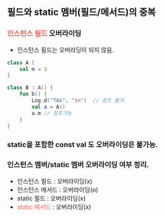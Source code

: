 ## 필드와 static 멤버(필드/메서드)의 중복

### <span style="color:#ff5a54">인스턴스 필드</span> 오버라이딩

- 인스턴스 필드는 오버라딩이 되지 않음.

```kotlin
class A {
    val m = 3
}

class B : A() {
    fun b() {
        Log.d("TAG", "$m")  // 참조 불가.
        val a = A()
        a.m // 참조가능
    }
}
```

### static을 포함한 const val 도 오버라이딩은 불가능.



### 인스턴스 멤버/static 멤버 오버라이딩 여부 정리.

- 인스턴스 필드 : 오버라이딩(x)
- 인스턴스 메서드 : 오버라이딩(o)
- static 필드 : 오버라이딩(x)
- <span style="color:#ff5a54">static 메서드</span> : 오버라이딩(x)
